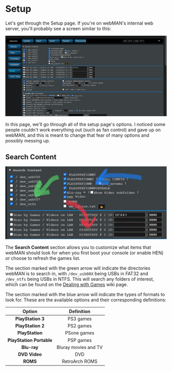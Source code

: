 # Setup

Let's get through the Setup page. If you're on webMAN's internal web server, you'll probably see a screen similar to this:

![A view of webMAN's Setup](../../../../.gitbook/assets/webman-MOD/wMAN_settings.png)

In this page, we'll go through all of the setup page's options. I noticed some people couldn't work everything out (such as fan control) and gave up on webMAN, and this is meant to change that fear of many options and possibly messing up.

## Search Content

![](../../../../.gitbook/assets/webman-MOD/setup/search-content.jpg)

The **Search Content** section allows you to customize what items that webMAN should look for when you first boot your console (or enable HEN) or choose to refresh the games list. 

The section marked with the green arrow will indicate the directories webMAN is to search in, with `/dev_usb00X` being USBs in FAT32 and `/dev_ntfs` being USBs in NTFS. This will search any folders of interest, which can be found on the [Dealing with Games](../../../../welcome-to-wiki/dealing-with-games.md) wiki page.

The section marked with the blue arrow will indicate the types of formats to look for. These are the available options and their corresponding definitions:

| Option | Definition|
| :---: | :---: |
| **PlayStation 3** | PS3 games |
| **PlayStation 2** | PS2 games |
| **PlayStation** | PSone games |
| **PlayStation Portable** | PSP games |
| **Blu-ray** | Bluray movies and TV |
| **DVD Video** | DVD |
| **ROMS** | RetroArch ROMS |
